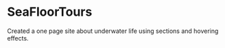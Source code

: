 # SeaFloorTours
Created a one page site about underwater life using sections and hovering effects. 
